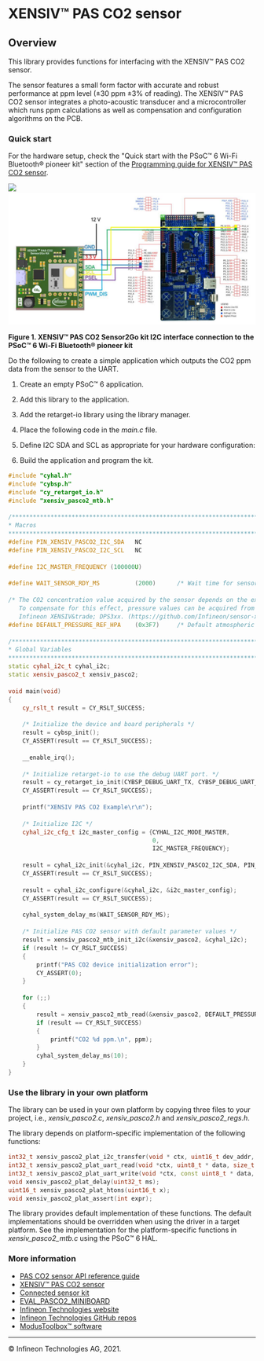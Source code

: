 # XENSIV™ PAS CO2 sensor

## Overview

This library provides functions for interfacing with the XENSIV™ PAS CO2 sensor.

The sensor features a small form factor with accurate and robust performance at ppm level (±30 ppm ±3% of reading). The XENSIV™ PAS CO2 sensor integrates a photo-acoustic transducer and a microcontroller which runs ppm calculations as well as compensation and configuration algorithms on the PCB.

### Quick start

For the hardware setup, check the "Quick start with the PSoC™ 6 Wi-Fi Bluetooth&reg; pioneer kit" section of the [Programming guide for XENSIV™ PAS CO2 sensor](https://www.infineon.com/cms/de/product/sensor/co2-sensors/#!?fileId=5546d4627600a6bc0176041139e77780).

![](docs/images/pasco2_i2c_connection.png)
![](docs/html/pasco2_i2c_connection.png)

**Figure 1. XENSIV™ PAS CO2 Sensor2Go kit I2C interface connection to the PSoC™ 6 Wi-Fi Bluetooth&reg; pioneer kit**

Do the following to create a simple application which outputs the CO2 ppm data from the sensor to the UART.

1. Create an empty PSoC™ 6 application.

2. Add this library to the application.

3. Add the retarget-io library using the library manager.

4. Place the following code in the *main.c* file.

5. Define I2C SDA and SCL as appropriate for your hardware configuration:

6. Build the application and program the kit.

```cpp
#include "cyhal.h"
#include "cybsp.h"
#include "cy_retarget_io.h"
#include "xensiv_pasco2_mtb.h"

/*******************************************************************************
* Macros
*******************************************************************************/
#define PIN_XENSIV_PASCO2_I2C_SDA   NC
#define PIN_XENSIV_PASCO2_I2C_SCL   NC

#define I2C_MASTER_FREQUENCY (100000U)

#define WAIT_SENSOR_RDY_MS          (2000)      /* Wait time for sensor ready (milliseconds) */

/* The CO2 concentration value acquired by the sensor depends on the external atmospheric pressure.
   To compensate for this effect, pressure values can be acquired from a pressure sensor such as an
   Infineon XENSIV&trade; DPS3xx. (https://github.com/Infineon/sensor-xensiv-dps3xx) */
#define DEFAULT_PRESSURE_REF_HPA    (0x3F7)     /* Default atmospheric pressure to compensate for (hPa) */

/*******************************************************************************
* Global Variables
*******************************************************************************/
static cyhal_i2c_t cyhal_i2c;
static xensiv_pasco2_t xensiv_pasco2;

void main(void)
{
    cy_rslt_t result = CY_RSLT_SUCCESS;

    /* Initialize the device and board peripherals */
    result = cybsp_init();
    CY_ASSERT(result == CY_RSLT_SUCCESS);

    __enable_irq();

    /* Initialize retarget-io to use the debug UART port. */
    result = cy_retarget_io_init(CYBSP_DEBUG_UART_TX, CYBSP_DEBUG_UART_RX, CY_RETARGET_IO_BAUDRATE);
    CY_ASSERT(result == CY_RSLT_SUCCESS);

    printf("XENSIV PAS CO2 Example\r\n");

    /* Initialize I2C */
    cyhal_i2c_cfg_t i2c_master_config = {CYHAL_I2C_MODE_MASTER,
                                         0,
                                         I2C_MASTER_FREQUENCY};

    result = cyhal_i2c_init(&cyhal_i2c, PIN_XENSIV_PASCO2_I2C_SDA, PIN_XENSIV_PASCO2_I2C_SCL, NULL);
    CY_ASSERT(result == CY_RSLT_SUCCESS);

    result = cyhal_i2c_configure(&cyhal_i2c, &i2c_master_config);
    CY_ASSERT(result == CY_RSLT_SUCCESS);

    cyhal_system_delay_ms(WAIT_SENSOR_RDY_MS);

    /* Initialize PAS CO2 sensor with default parameter values */
    result = xensiv_pasco2_mtb_init_i2c(&xensiv_pasco2, &cyhal_i2c);
    if (result != CY_RSLT_SUCCESS)
    {
        printf("PAS CO2 device initialization error");
        CY_ASSERT(0);
    }

    for (;;)
    {
        result = xensiv_pasco2_mtb_read(&xensiv_pasco2, DEFAULT_PRESSURE_REF_HPA, &ppm);
        if (result == CY_RSLT_SUCCESS)
        {
            printf("CO2 %d ppm.\n", ppm);
        }
        cyhal_system_delay_ms(10);
    }
}
```

### Use the library in your own platform

The library can be used in your own platform by copying three files to your project, i.e., *xensiv_pasco2.c*, *xensiv_pasco2.h* and *xensiv_pasco2_regs.h*.

The library depends on platform-specific implementation of the following functions:

```cpp
int32_t xensiv_pasco2_plat_i2c_transfer(void * ctx, uint16_t dev_addr, const uint8_t * tx_buffer, size_t tx_len, uint8_t * rx_buffer, size_t rx_len);
int32_t xensiv_pasco2_plat_uart_read(void *ctx, uint8_t * data, size_t len);
int32_t xensiv_pasco2_plat_uart_write(void *ctx, const uint8_t * data, size_t len);
void xensiv_pasco2_plat_delay(uint32_t ms);
uint16_t xensiv_pasco2_plat_htons(uint16_t x);
void xensiv_pasco2_plat_assert(int expr);
```

The library provides default implementation of these functions. The default implementations should be overridden when using the driver in a target platform.
See the implementation for the platform-specific functions in *xensiv_pasco2_mtb.c* using the PSoC™ 6 HAL.

### More information

- [PAS CO2 sensor API reference guide](https://infineon.github.io/sensor-xensiv-pasco2/html/index.html)
- [XENSIV™ PAS CO2 sensor](https://www.infineon.com/cms/en/product/sensor/co2-sensors/)
- [Connected sensor kit](https://www.infineon.com/connectedsensorkit)
- [EVAL_PASCO2_MINIBOARD](https://www.infineon.com/cms/en/product/evaluation-boards/eval_pasco2_miniboard)
- [Infineon Technologies website](https://www.infineon.com)
- [Infineon Technologies GitHub repos](https://github.com/infineon)
- [ModusToolbox&trade; software](https://www.cypress.com/products/modustoolbox-software-environment)

---
© Infineon Technologies AG, 2021.
